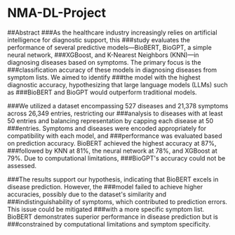 # NMA-DL-Project
##Abstract
###As the healthcare industry increasingly relies on artificial intelligence for diagnostic support, this ###study evaluates the performance of several predictive models—BioBERT, BioGPT, a simple neural network, ###XGBoost, and K-Nearest Neighbors (KNN)—in diagnosing diseases based on symptoms. The primary focus is the ###classification accuracy of these models in diagnosing diseases from symptom lists. We aimed to identify ###the model with the highest diagnostic accuracy, hypothesizing that large language models (LLMs) such as ###BioBERT and BioGPT would outperform traditional models.

###We utilized a dataset encompassing 527 diseases and 21,378 symptoms across 26,349 entries, restricting our ###analysis to diseases with at least 50 entries and balancing representation by capping each disease at 50 ###entries. Symptoms and diseases were encoded appropriately for compatibility with each model, and ###performance was evaluated based on prediction accuracy. BioBERT achieved the highest accuracy at 87%, ###followed by KNN at 81%, the neural network at 78%, and XGBoost at 79%. Due to computational limitations, ###BioGPT's accuracy could not be assessed.

###The results support our hypothesis, indicating that BioBERT excels in disease prediction. However, the ###model failed to achieve higher accuracies, possibly due to the dataset's similarity and ###indistinguishability of symptoms, which contributed to prediction errors. This issue could be mitigated ###with a more specific symptom list. BioBERT demonstrates superior performance in disease prediction but is ###constrained by computational limitations and symptom specificity.

